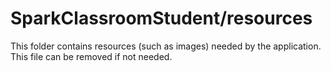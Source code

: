 # SparkClassroomStudent/resources

This folder contains resources (such as images) needed by the application. This file can
be removed if not needed.
